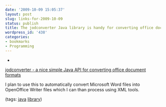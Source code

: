 ```yaml
---
date: '2009-10-09 15:05:37'
layout: post
slug: links-for-2009-10-09
status: publish
title: The jodconverter Java library is handy for converting office document formats
wordpress_id: '438'
categories:
- bookmarks
- Programming
---
```


  * 
                

[jodconverter - a nice simple Java API for converting office document formats](http://code.google.com/p/jodconverter/)


                

I plan to use this to automatically convert Microsoft Word files into OpenOffice Writer files which I can than process using XML tools.


                

(tags: [java](http://delicious.com/eob/java) [library](http://delicious.com/eob/library))


            
